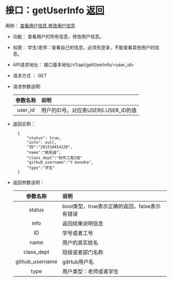 # 接口：getUserInfo  [返回](../README.md)
用例： [查看用户信息](../用例/查看用户信息.md),[修改用户信息](../用例/修改用户信息.md)

- 功能：
    查看用户的所有信息，修改用户信息。
    
- 权限：
    学生/老师：查看自己的信息，必须先登录，不能查看其他用户的信息。    
    
- API请求地址： 
    接口基本地址/v1/api/getUserInfo/<user_id>

- 请求方式 ：
    GET
      
- 请求参数说明:        

  |参数名称|说明|
  |:---------:|:--------------------------------------------------------|      
  |user_id|用户的ID号。对应表USERS.USER_ID的值|
  
- 返回实例：

        {         
            "status": true,
            "info": null,
            "ID":"201510414126",    
            "name":"姚启迪",
            "class_dept":"软件工程1班"
            "github_username":"Y-konoha",
            "type":"学生"            
        }
 
- 返回参数说明：    
 
  |参数名称|说明|
  |:---------:|:--------------------------------------------------------|      
  |status|bool类型，true表示正确的返回，false表示有错误|
  |info|返回结果说明信息|
  |ID|学号或者工号|
  |name|用户的真实姓名|  
  |class_dept|班级或者部门名称|
  |github_username|gitHub用户名|
  |type|用户类型：老师或者学生|